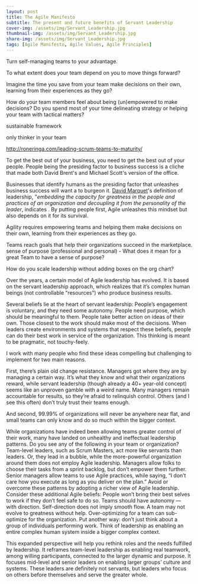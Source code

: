 ```yaml
---
layout: post
title: The Agile Manifesto
subtitle: The present and future benefits of Servant Leadership
cover-img: /assets/img/Servant_Leadership.jpg
thumbnail-img: /assets/img/Servant_Leadership.jpg
share-img: /assets/img/Servant_Leadership.jpg
tags: [Agile Manifesto, Agile Values, Agile Principles]
---
```


Turn self-managing teams to your advantage. 

To what extent does your team depend on you to move things forward?

Imagine the time you save from  your team make decisions on their own, learning from their experiences as they go?

How do your team members feel about being (un)empowered to make decisions? Do you spend most of your time delineating strategy or helping your team with tactical matters? 



sustainable framework 

 only thinker in your team 

http://roneringa.com/leading-scrum-teams-to-maturity/

To get the best out of your business, you need to get the best out of your people. 
People being the presiding factor to business success is a cliche that made both David Brent's and Michael Scott's version of the office. 

Businesses that identify humans as the presiding factor that unleashes business success will want a to burgeon it. [David Marquet](https://www.youtube.com/watch?v=OqmdLcyES_Q)'s definition of leadership, "*embedding the capacity for greatness in the people and practices of an organization and decoupling it from the personality of the leader*, indicates . By putting people first, Agile unleashes this mindset but also depends on it for its survival. 

Agility requires empowering teams and helping them make decisions on their own, learning from their experiences as they go. 

 Teams reach goals that help their organizations succeed in the marketplace.  sense of purpose (professional and personal) - 
What does it mean for a great Team to have a sense of purpose?

How do you scale leadership without adding boxes on the org chart?

Over the years, a certain model of Agile leadership has evolved. It is based on the servant leadership approach, which realizes that it’s complex human beings (not controllable “resources”) who produce business results.

Several beliefs lie at the heart of servant leadership:
People’s engagement is voluntary, and they need some autonomy.
People need purpose, which should be meaningful to them.
People take better action on ideas of their own.
Those closest to the work should make most of the decisions.
When leaders create environments and systems that respect these beliefs, people can do their best work in service of the organization. This thinking is meant to be pragmatic, not touchy-feely.

I work with many people who find these ideas compelling but challenging to implement for two main reasons.

First, there’s plain old change resistance. Managers got where they are by managing a certain way. It’s what they know and what their organizations reward, while servant leadership (though already a 40+ year-old concept) seems like an unproven gamble with a weird name. Many managers remain accountable for results, so they’re afraid to relinquish control. Others (and I see this often) don’t truly trust their teams enough.

And second, 99.99% of organizations will never be anywhere near flat, and small teams can only know and do so much within the bigger context.

While organizations have indeed been allowing teams greater control of their work, many have landed on unhealthy and ineffectual leadership patterns. Do you see any of the following in your team or organization?
Team-level leaders, such as Scrum Masters, act more like servants than leaders. Or, they lead in a bubble, while the more-powerful organization around them does not employ Agile leadership.
Managers allow folks to choose their tasks from a sprint backlog, but don’t empower them further.
Senior managers allow teams to use Agile practices, while saying, “I don’t care how you execute as long as you deliver on the plan.”
Avoid or overcome these patterns by adopting a richer view of Agile leadership. Consider these additional Agile beliefs:
People won’t bring their best selves to work if they don’t feel safe to do so.
Teams should have autonomy — with direction.
Self-direction does not imply smooth flow.
A team may not evolve to greatness without help.
Over-optimizing for a team can sub-optimize for the organization.
Put another way: don’t just think about a group of individuals performing work. Think of leadership as enabling an entire complex human system inside a bigger complex context.

This expanded perspective will help you rethink roles and the needs fulfilled by leadership. It reframes team-level leadership as enabling real teamwork, among willing participants, connected to the larger dynamic and purpose. It focuses mid-level and senior leaders on enabling larger groups’ culture and systems. These leaders are definitely not servants, but leaders who focus on others before themselves and serve the greater whole.


